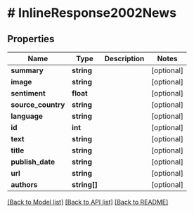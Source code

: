 # # InlineResponse2002News

## Properties

Name | Type | Description | Notes
------------ | ------------- | ------------- | -------------
**summary** | **string** |  | [optional]
**image** | **string** |  | [optional]
**sentiment** | **float** |  | [optional]
**source_country** | **string** |  | [optional]
**language** | **string** |  | [optional]
**id** | **int** |  | [optional]
**text** | **string** |  | [optional]
**title** | **string** |  | [optional]
**publish_date** | **string** |  | [optional]
**url** | **string** |  | [optional]
**authors** | **string[]** |  | [optional]

[[Back to Model list]](../../README.md#models) [[Back to API list]](../../README.md#endpoints) [[Back to README]](../../README.md)
